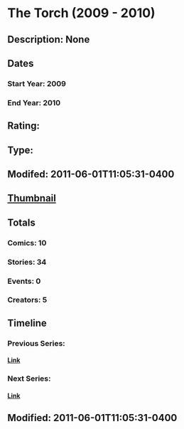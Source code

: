 # The Torch (2009 - 2010)
## Description: None
## Dates
### Start Year: 2009
### End Year: 2010
## Rating: 
## Type: 
## Modifed: 2011-06-01T11:05:31-0400
## [Thumbnail](http://i.annihil.us/u/prod/marvel/i/mg/c/20/4bb3b6d182b7f.jpg)
## Totals
### Comics: 10
### Stories: 34
### Events: 0
### Creators: 5
## Timeline
### Previous Series: 
#### [Link]()
### Next Series: 
#### [Link]()
## Modified: 2011-06-01T11:05:31-0400